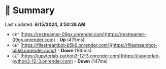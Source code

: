 # 📖 Summary
Last updated: **6/15/2024, 3:50:28 AM**

- `GET` [https://restreamer-09gx.onrender.com](https://restreamer-09gx.onrender.com) - **Up** (475ms)
- `GET` [https://filestreambot-b5k6.onrender.com/](https://filestreambot-b5k6.onrender.com/) - **Down** (160ms)
- `GET` [https://jupyterlab-python3-12-3.onrender.com](https://jupyterlab-python3-12-3.onrender.com) - **Down** (147ms)
